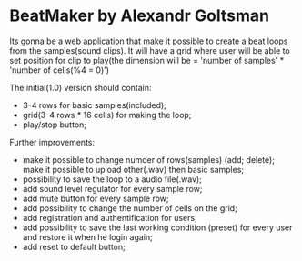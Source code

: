 BeatMaker by Alexandr Goltsman
==============================

Its gonna be a web application that make it possible to create a beat loops from the samples(sound clips). 
It will have a grid where user will be able to set position for clip to play(the dimension will be = 'number of samples' * 'number of cells(%4 = 0)')

The initial(1.0) version should contain:
- 3-4 rows for basic samples(included);
- grid(3-4 rows * 16 cells) for making the loop;
- play/stop button;

Further improvements:
- make it possible to change numder of rows(samples) (add; delete);
  make it possible to upload other(.wav) then basic samples;
- possibility to save the loop to a audio file(.wav);
- add sound level regulator for every sample row;
- add mute button for every sample row;
- add possibility to change the number of cells on the grid;
- add registration and authentification for users;
- add possibility to save the last working condition (preset) for every user and restore it when he login again;
- add reset to default button;
